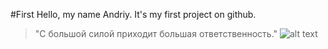 #First
Hello, my name Andriy. It's my first project on github.
> "С большой силой приходит большая ответственность."
![alt text](https://3.bp.blogspot.com/-cdtt-RiepS0/Uj8LpKABFeI/AAAAAAABCzI/K3wgzCNvVzA/s1600/minions28.jpg)
